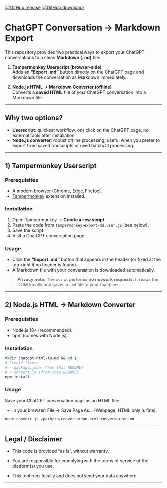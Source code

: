 [![GitHub release](https://img.shields.io/github/v/release/Casimodo/html_to_md)](https://github.com/Casimodo/html_to_md/releases)
[![GitHub downloads](https://img.shields.io/github/downloads/Casimodo/html_to_md/total)](https://github.com/Casimodo/html_to_md/releases)

# ChatGPT Conversation → Markdown Export

This repository provides two practical ways to export your ChatGPT conversations to a clean **Markdown (.md)** file:

1) **Tampermonkey Userscript (browser-side)**  
   Adds an **“Export .md”** button directly on the ChatGPT page and downloads the conversation as Markdown immediately.

2) **Node.js HTML → Markdown Converter (offline)**  
   Converts a **saved HTML** file of your ChatGPT conversation into a Markdown file.

---

## Why two options?

- **Userscript**: quickest workflow, one click on the ChatGPT page, no external tools after installation.  
- **Node.js converter**: robust offline processing; useful when you prefer to export from saved transcripts or need batch/CI processing.

---

## 1) Tampermonkey Userscript

### Prerequisites
- A modern browser (Chrome, Edge, Firefox).
- [Tampermonkey](https://www.tampermonkey.net/) extension installed.

### Installation
1. Open Tampermonkey → **Create a new script**.
2. Paste the code from `tampermonkey-export-md.user.js` (see below).
3. Save the script.
4. Visit a ChatGPT conversation page.

### Usage
- Click the **“Export .md”** button that appears in the header (or fixed at the top-right if no header is found).
- A Markdown file with your conversation is downloaded automatically.

> **Privacy note:** The script performs **no network requests**. It reads the DOM locally and saves a `.md` file to your machine.

---

## 2) Node.js HTML → Markdown Converter

### Prerequisites
- Node.js 18+ (recommended).
- npm (comes with Node.js).

### Installation
```bash
mkdir chatgpt-html-to-md && cd $_
# Create files:
# - package.json (from this README)
# - convert.js (from this README)
npm install
```

### Usage

Save your ChatGPT conversation page as an HTML file:
- In your browser: File → Save Page As… (Webpage, HTML only is fine).

```bash
node convert.js /path/to/conversation.html conversation.md
```

---

## Legal / Disclaimer

- This code is provided “as is”, without warranty.

- You are responsible for complying with the terms of service of the platform(s) you use.

- This tool runs locally and does not send your data anywhere.

--- 

